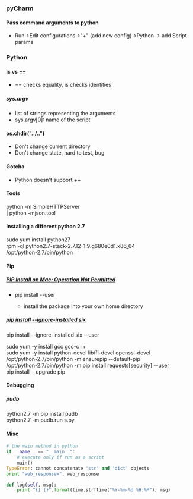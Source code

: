 ### pyCharm
#### Pass command arguments to python
- Run->Edit configurations->"+" (add new config)->Python -> add Script params


### Python
#### is vs ==
- == checks equality, is checks identities

##### sys.argv
- list of strings representing the arguments
- sys.argv[0]: name of the script

#### os.chdir("../..")
- Don't change current directory
- Don't change state, hard to test, bug

#### Gotcha
- Python doesn't support ++

#### Tools
python -m SimpleHTTPServer\
| python -mjson.tool

#### Installing a different python 2.7
sudo yum install python27\
rpm -ql python2.7-stack-2.7.12-1.9.g680e0d1.x86_64\
/opt/python-2.7/bin/python

#### Pip
##### [PIP Install on Mac: Operation Not Permitted](http://marcelog.github.io/articles/mac_osx_python_pip_install_operation_not_permitted.html)
- pip install <package> --user
    - install the package into your own home directory
##### [pip install --ignore-installed six](https://github.com/pypa/pip/issues/3165)
pip install --ignore-installed six --user


sudo yum -y install gcc gcc-c++\
sudo yum -y install python-devel libffi-devel openssl-devel\
/opt/python-2.7/bin/python -m ensurepip --default-pip\
/opt/python-2.7/bin/python  -m pip install requests[security] --user\
pip install --upgrade pip

#### Debugging
##### pudb
python2.7 -m pip install pudb\
python2.7 -m pudb.run s.py


#### Misc
```python
# the main method in python
if __name__ == "__main__":
    # execute only if run as a script
    main()
TypeError: cannot concatenate 'str' and 'dict' objects
print "web_response=", web_response

def log(self, msg):
    print "{} {}".format(time.strftime("%Y-%m-%d %H:%M"), msg)
```